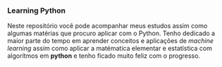 ### Learning Python 

Neste repositório você pode acompanhar meus estudos assim como algumas matérias que procuro aplicar com o Python. Tenho dedicado a maior parte do tempo em aprender conceitos e aplicações de _machine learning_ assim como aplicar a matématica elementar e estatística com algorítmos em **python** e tenho ficado muito feliz com o progresso.

